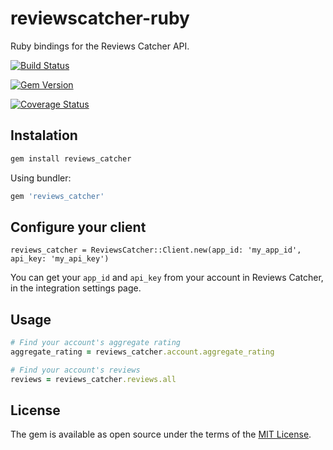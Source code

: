 # reviewscatcher-ruby

Ruby bindings for the Reviews Catcher API.

[![Build Status](https://travis-ci.org/reviewscatcher/reviewscatcher-ruby.svg?branch=master)](https://travis-ci.org/reviewscatcher/reviewscatcher-ruby)

[![Gem Version](https://badge.fury.io/rb/reviews_catcher.svg)](https://badge.fury.io/rb/reviews_catcher)

[![Coverage Status](https://coveralls.io/repos/github/reviewscatcher/reviewscatcher-ruby/badge.svg?branch=master)](https://coveralls.io/github/reviewscatcher/reviewscatcher-ruby?branch=master)

## Instalation

```ruby
gem install reviews_catcher
```

Using bundler:

```ruby
gem 'reviews_catcher'
```

## Configure your client

```
reviews_catcher = ReviewsCatcher::Client.new(app_id: 'my_app_id', api_key: 'my_api_key')
```

You can get your `app_id` and `api_key` from your account in Reviews Catcher, in the integration settings page.

## Usage

```ruby
# Find your account's aggregate rating
aggregate_rating = reviews_catcher.account.aggregate_rating

# Find your account's reviews
reviews = reviews_catcher.reviews.all
```

## License

The gem is available as open source under the terms of the [MIT License](http://opensource.org/licenses/MIT).


